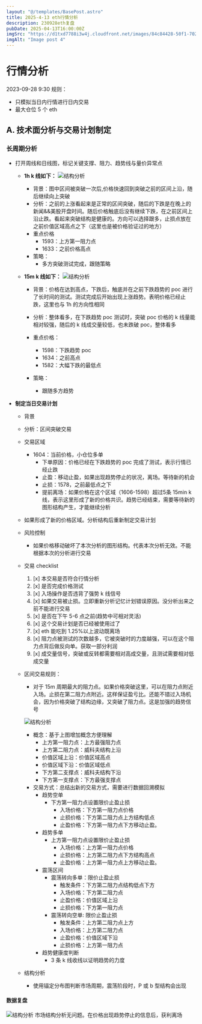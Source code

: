 ```yaml
---
layout: "@/templates/BasePost.astro"
title: 2025-4-13 eth行情分析
description: 230928eth复盘
pubDate: 2025-04-13T16:00:00Z
imgSrc: "https://d1txd7788i3w4j.cloudfront.net/images/84c84428-50f1-7025-b778-548a97e9da87/2025-04-13/1744532457248-eth-15m.jpg"
imgAlt: "Image post 4"
---
```


# 行情分析

2023-09-28 9:30
规则：

- 只模拟当日内行情进行日内交易
- 最大仓位 5 个 eth

## A. 技术面分析与交易计划制定

### 长周期分析

- 打开周线和日线图，标记关键支撑、阻力、趋势线与量价异常点

  - **1h k 线如下：**
    ![结构分析](https://d1txd7788i3w4j.cloudfront.net/images/84c84428-50f1-7025-b778-548a97e9da87/2025-04-13/1744532456824-eth-1h.jpg)

    - 背景：图中区间被突破一次后,价格快速回到突破之前的区间上沿，随后继续向上突破
    - 分析：之前的上涨看起来是正常的区间突破，随后的下跌是在晚上的新闻&&美股开盘时间。随后价格触底后没有继续下跌，在之前区间上沿止跌。看起来突破结构是健康的。方向可以选择跟多，止损点放在之前价值区域高点之下（这里也是被价格验证过的地方）
    - 重点价格
      - 1593：上方第一阻力点
      - 1633：之前价格高点
    - 策略：
      - 多方突破测试完成，跟随策略

  - **15m k 线如下：**
    ![结构分析](https://d1txd7788i3w4j.cloudfront.net/images/84c84428-50f1-7025-b778-548a97e9da87/2025-04-13/1744532457248-eth-15m.jpg)

    - 背景：价格在达到高点，下跌后，触底并在之前下跌趋势的 poc 进行了长时间的测试。测试完成后开始出现上涨趋势。表明价格已经止跌，这里也与 1h 的方向性相同
    - 分析：整体看多，在下跌趋势 poc 测试时，突破 poc 价格的 k 线量能相对较强，随后的 k 线成交量较低，也未跌破 poc，整体看多
    - 重点价格：

      - 1598：下跌趋势 poc
      - 1634：之前高点
      - 1582：大幅下跌的最低点

    - 策略：
      - 跟随多方趋势

- **制定当日交易计划**

  - 背景

  - 分析：区间突破交易
  - 交易区域

    - 1604：当前价格，小仓位多单
      - 下单原因：价格已经在下跌趋势的 poc 完成了测试，表示行情已经止跌
      - 止盈：移动止盈，如果出现趋势停止的状况，离场。等待新的机会
      - 止损：1578，之前最低点之下
      - 提前离场：如果价格在这个区域（1606-1598）超过5条 15min k线，表示这里形成了新的价格共识。趋势已经结束，需要等待新的图形结构产生，才能继续分析

  - 如果形成了新的价格区域。分析结构后重新制定交易计划

  - 风险控制
    - 如果价格移动破坏了本次分析的图形结构。代表本次分析无效。不能根据本次的分析进行交易
  - 交易 checklist

    1. [x] 本交易是否符合行情分析
    2. [x] 是否完成价格测试
    3. [x] 入场操作是否违背了强势 k 线信号
    4. [x] 如果交易被止损。立即重新分析记忆计划错误原因。没分析出来之前不能进行交易
    5. [x] 是否在下午 5-6 点之前(趋势中可相对灵活)
    6. [x] 这个交易计划是否已经被使用过了
    7. [x] eth 能吃到 1.25%以上波动既离场
    8. [x] 阻力点被测试的次数越多，它被突破时的力度越强，可以在这个阻力点背后做反向单。获取一部分利润
    9. [x] 成交量信号，突破或反转都需要相对高成交量，且测试需要相对低成交量

  - 区间交易规则：

    - 对于 15m 周期最大的阻力点。如果价格突破这里，可以在阻力点附近入场。止损在第二阻力点附近。这样保证盈亏比。还能不错过入场机会，因为价格突破了结构边缘，又突破了阻力点。这是加强的趋势信号

    ![结构分析](https://d1txd7788i3w4j.cloudfront.net/images/84c84428-50f1-7025-b778-548a97e9da87/2025-03-28/1743167232237-tradingview15m.jpg)

    - 概念：基于上图增加概念方便理解
      - 上方第一阻力点：上方最强阻力点
      - 上方第二阻力点：威科夫结构上沿
      - 价值区域上沿：价值区域高点
      - 价值区域下沿：价值区域低点
      - 下方第二支撑点：威科夫结构下沿
      - 下方第一支撑点：下方最强支撑点
    - 交易方式：总结出新的交易方式，需要进行数据回溯模拟
      - 趋势空单
        - 下方第一阻力点设置限价止盈止损
          - 入场价格：下方第一阻力点价格
          - 止损价格：下方第二阻力点上方结构低点
          - 止盈价格：下方第一阻力点下方移动止盈。
      - 趋势多单
        - 上方第一阻力点设置限价止盈止损
          - 入场价格：上方第一阻力点价格
          - 止损价格：上方第二阻力点下方结构高点
          - 止盈价格：上方第一阻力点上方移动止盈。
      - 震荡区间
        - 震荡转向多单：限价止盈止损
          - 触发条件：下方第二阻力点结构低点下方
          - 入场价格：下方第二阻力点
          - 止盈价格：价值区域上沿
          - 止损价格：下方第一阻力点
        - 震荡转向空单: 限价止盈止损
          - 触发条件：上方第二阻力点上方
          - 入场价格：上方第二阻力点
          - 止盈价格：价值区域下沿
          - 止损价格：上方第一阻力点
      - 趋势健康度判断
        - 3 条 k 线收线以证明趋势的力度

  - 结构分析
    - 使用锚定分布图判断市场周期，震荡阶段时，P 或 b 型结构会出现

#### 数据复盘
![结构分析](https://d1txd7788i3w4j.cloudfront.net/images/84c84428-50f1-7025-b778-548a97e9da87/2025-04-13/1744532456890-eth-15-review.jpg)
市场结构分析无问题。在价格出现趋势停止的信息后，获利离场
